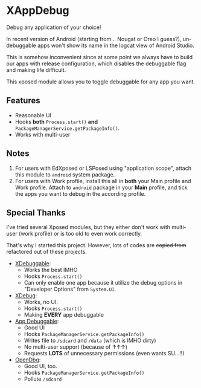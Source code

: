 # XAppDebug

Debug any application of your choice!

In recent version of Android (starting from... Nougat or Oreo I guess?),
un-debuggable apps won't show its name in the logcat view of Android Studio.

This is somehow inconvenient since at some point we always have to build
our apps with release configuration, which disables the debuggable flag and
making life difficult.

This xposed module allows you to toggle debuggable for any app you want.

## Features

- Reasonable UI
- Hooks **both** `Process.start()` **and** 
  `PackageManagerService.getPackageInfo()`.
- Works with multi-user

## Notes

1. For users with EdXposed or LSPosed using "application scope", attach this
   module to `android` system package.
2. For users with Work profile, install this all in **both** your Main profile
   and Work profile. Attach to `android` package in your **Main** profile,
   and tick the apps you want to debug in the according profile.

## Special Thanks

I've tried several Xposed modules, but they either don't work with multi-user
(work profile) or is too old to even work correctly.

That's why I started this project. However, lots of codes are ~~copied from~~ 
refactored out of these projects.

- [XDebuggable](https://github.com/ttimasdf/XDebuggable):
  - Works the best IMHO
  - Hooks `Process.start()`
  - Can only enable one app because it utilize the debug options in
    "Developer Options" from `System.UI`.
- [XDebug](https://github.com/deskid/XDebug): 
  - Works, no UI.
  * Hooks `Process.start()`
  - Making **EVERY** app debuggable
- [App Debuggable](https://github.com/dirname/AppDebuggable): 
  - Good UI
  - Hooks `PackageManagerService.getPackageInfo()`
  - Writes file to `/sdcard` and `/data` (which is IMHO dirty)
  - No multi-user support (because of ↑↑↑)
  - Requests **LOTS** of unnecessary permissions (even wants SU...!!)
- [OpenDbg](https://github.com/ZhouHoubin/OpenDbg): 
  - Good UI, too.
  - Hooks `PackageManagerService.getPackageInfo()`
  - Pollute `/sdcard`
